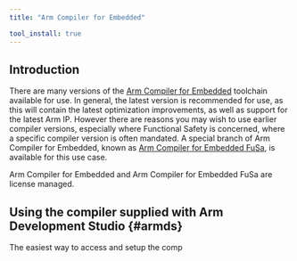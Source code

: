 ```yaml
---
title: "Arm Compiler for Embedded"

tool_install: true
---
```


## Introduction

There are many versions of the [Arm Compiler for Embedded](https://developer.arm.com/Tools%20and%20Software/Arm%20Compiler%20for%20Embedded) toolchain available for use. In general, the latest version is recommended for use, as this will contain the latest optimization improvements, as well as support for the latest Arm IP. However there are reasons you may wish to use earlier compiler versions, especially where Functional Safety is concerned, where a specific compiler version is often mandated. A special branch of Arm Compiler for Embedded, known as [Arm Compiler for Embedded FuSa](https://developer.arm.com/Tools%20and%20Software/Arm%20Compiler%20for%20Embedded%20FuSa), is available for this use case.

Arm Compiler for Embedded and Arm Compiler for Embedded FuSa are license managed.

## Using the compiler supplied with Arm Development Studio {#armds}

The easiest way to access and setup the comp